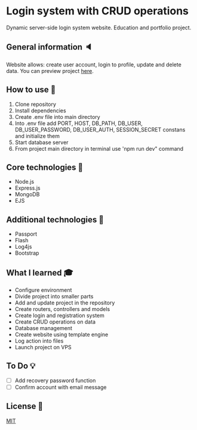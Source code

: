 # Login system with CRUD operations
Dynamic server-side login system website. Education and portfolio project.

## General information :speaker:    
Website allows: create user account, login to profile, update and delete data. You can preview project [here](http://lscrud.drazkiewiczbart.com).  

## How to use :speech_balloon:  
1. Clone repository  
2. Install dependencies  
3. Create .env file into main directory  
4. Into .env file add PORT, HOST, DB_PATH, DB_USER, DB_USER_PASSWORD, DB_USER_AUTH, SESSION_SECRET constans and initialize them  
5. Start database server  
6. From project main directory in terminal use 'npm run dev" command

## Core technologies :rocket:  
* Node.js  
* Express.js  
* MongoDB   
* EJS

## Additional technologies :link:  
* Passport  
* Flash  
* Log4js
* Bootstrap

## What I learned :mortar_board:  
* Configure environment  
* Divide project into smaller parts  
* Add and update project in the repository  
* Create routers, controllers and models  
* Create login and registration system  
* Create CRUD operations on data  
* Database management  
* Create website using template engine  
* Log action into files  
* Launch project on VPS  

## To Do :bulb:  
- [ ] Add recovery password function  
- [ ] Confirm account with email message  

## License :closed_book:  
[MIT](LICENSE)

